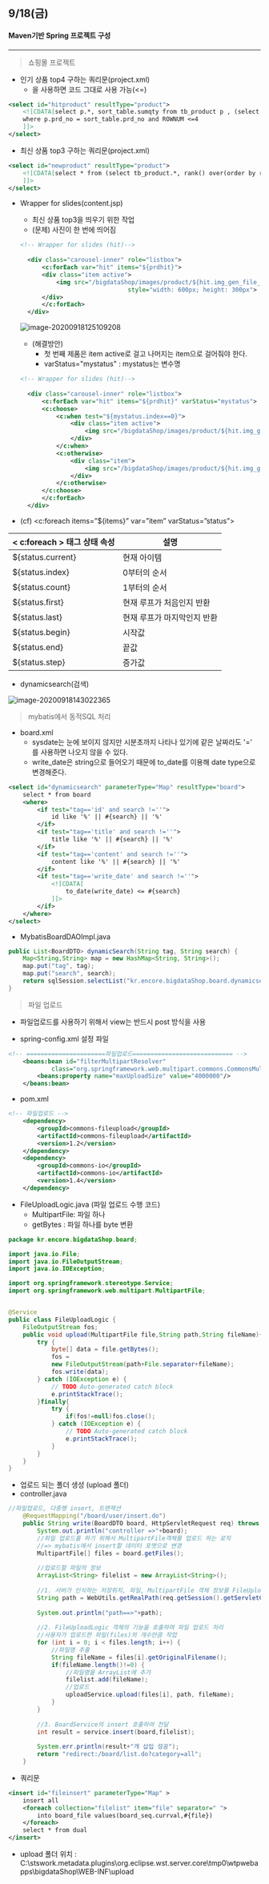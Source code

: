 ## 9/18(금)

#### Maven기반 Spring 프로젝트 구성

--------

> 쇼핑몰 프로젝트

- 인기 상품 top4 구하는 쿼리문(project.xml)
  - <![CDATA[(쿼리문)]] >을 사용하면 코드 그대로 사용 가능(<=)

```xml
<select id="hitproduct" resultType="product">
	<![CDATA[select p.*, sort_table.sumqty from tb_product p , (select prd_no, sum(qty) 	as sumqty from tb_order_product GROUP by prd_no order by sumqty desc) sort_table
	where p.prd_no = sort_table.prd_no and ROWNUM <=4
	]]>
</select>
```



- 최신 상품 top3 구하는 쿼리문(project.xml)

```xml
<select id="newproduct" resultType="product">
	<![CDATA[select * from (select tb_product.*, rank() over(order by reg_dtm desc) 			myrank from tb_product) rank_table where myrank <= 3
	]]>
</select>
```



- Wrapper for slides(content.jsp)

  - 최신 상품 top3을 띄우기 위한 작업 
  - (문제) 사진이 한 번에 띄어짐

  ```xml
  <!-- Wrapper for slides (hit)-->
  					
  	<div class="carousel-inner" role="listbox">
  		<c:forEach var="hit" items="${prdhit}">
  		<div class="item active">
  			<img src="/bigdataShop/images/product/${hit.img_gen_file_nm}" alt="Image"
  								style="width: 600px; height: 300px">
  		</div>
  		</c:forEach>
  	</div>
  ```

  ![image-20200918125109208](image/image-20200918125109208.png)

  - (해결방안)
    - 첫 번째 제품은 item active로 걸고 나머지는 item으로 걸어줘야 한다.
    - varStatus="mystatus"  : mystatus는 변수명

  ```xml
  <!-- Wrapper for slides (hit)-->
  					
  	<div class="carousel-inner" role="listbox">
  		<c:forEach var="hit" items="${prdhit}" varStatus="mystatus">		
  		<c:choose>
  			<c:when test="${mystatus.index==0}">
  				<div class="item active">
  					<img src="/bigdataShop/images/product/${hit.img_gen_file_nm}" 							alt="Image" style="width: 600px; height: 300px">
  				</div>
  			</c:when>
  			<c:otherwise>
  				<div class="item">
  					<img src="/bigdataShop/images/product/${hit.img_gen_file_nm}" 							alt="Image" style="width: 600px; height: 300px">
  				</div>
  			</c:otherwise>
  		</c:choose>	
  		</c:forEach>
  	</div>
  ```

  

- (cf)  <c:foreach items=”${items}” var=”item” varStatus=”status”>

| < c:foreach > 태그 상태 속성 | 설명                        |
| ---------------------------- | --------------------------- |
| ${status.current}            | 현재 아이템                 |
| ${status.index}              | 0부터의 순서                |
| ${status.count}              | 1부터의 순서                |
| ${status.first}              | 현재 루프가 처음인지 반환   |
| ${status.last}               | 현재 루프가 마지막인지 반환 |
| ${status.begin}              | 시작값                      |
| ${status.end}                | 끝값                        |
| ${status.step}               | 증가값                      |



- dynamicsearch(검색)

![image-20200918143022365](image/image-20200918143022365.png)



> mybatis에서 동적SQL 처리

- board.xml
  - sysdate는 눈에 보이지 않지만 시분초까지 나타나 있기에 같은 날짜라도 '=' 를 사용하면 나오지 않을 수 있다.
  - write_date은 string으로 들어오기 때문에 to_date를 이용해 date type으로 변경해준다.

```xml
<select id="dynamicsearch" parameterType="Map" resultType="board">
	select * from board 
	<where>
		<if test="tag=='id' and search !=''">
			id like '%' || #{search} || '%'
		</if>
		<if test="tag=='title' and search !=''">
			title like '%' || #{search} || '%'
		</if>
		<if test="tag=='content' and search !=''">
			content like '%' || #{search} || '%'
		</if>
		<if test="tag=='write_date' and search !=''">
			<![CDATA[
				to_date(write_date) <= #{search}
			]]>
		</if>
	</where>
</select>
```



- MybatisBoardDAOImpl.java

```java
public List<BoardDTO> dynamicSearch(String tag, String search) {
	Map<String,String> map = new HashMap<String, String>();
	map.put("tag", tag);
	map.put("search", search);
	return sqlSession.selectList("kr.encore.bigdataShop.board.dynamicsearch",map);
}
```



> 파일 업로드 

- 파일업로드를 사용하기 위해서 view는 반드시 post 방식을 사용

- spring-config.xml 설정 파일

```xml
<!-- ======================파일업로드============================ -->
	<beans:bean id="filterMultipartResolver"
			class="org.springframework.web.multipart.commons.CommonsMultipartResolver">
		<beans:property name="maxUploadSize" value="4000000"/>	
	</beans:bean>
```



- pom.xml

```xml
<!-- 파일업로드 -->
	<dependency>
		<groupId>commons-fileupload</groupId>
		<artifactId>commons-fileupload</artifactId>
		<version>1.2</version>
	</dependency>
	<dependency>
		<groupId>commons-io</groupId>
		<artifactId>commons-io</artifactId>
		<version>1.4</version>
	</dependency>
```



- FileUploadLogic.java (파일 업로드 수행 코드)
  - MultipartFile: 파일 하나 
  - getBytes : 파일 하나를 byte 변환

```java
package kr.encore.bigdataShop.board;

import java.io.File;
import java.io.FileOutputStream;
import java.io.IOException;

import org.springframework.stereotype.Service;
import org.springframework.web.multipart.MultipartFile;


@Service
public class FileUploadLogic {
	FileOutputStream fos;
	public void upload(MultipartFile file,String path,String fileName){
		try {
			byte[] data = file.getBytes();
			fos = 
			new FileOutputStream(path+File.separator+fileName);
			fos.write(data);
		} catch (IOException e) {
			// TODO Auto-generated catch block
			e.printStackTrace();
		}finally{
			try {
				if(fos!=null)fos.close();
			} catch (IOException e) {
				// TODO Auto-generated catch block
				e.printStackTrace();
			}
		}
	}
}
```



- 업로드 되는 폴더 생성 (upload 폴더)
- controller.java

```java
//파일업로드, 다중행 insert, 트랜잭션
	@RequestMapping("/board/user/insert.do")
	public String write(BoardDTO board, HttpServletRequest req) throws Exception{
		System.out.println("controller =>"+board);
		//파일 업로드를 하기 위해서 MultipartFile객체를 업로드 하는 로직
		//=> mybatis에서 insert할 데이터 포맷으로 변경
		MultipartFile[] files = board.getFiles();
		
		//업로드할 파일의 정보 
		ArrayList<String> filelist = new ArrayList<String>();
		
		//1. 서버가 인식하는 저장위치, 파일, MultipartFile 객체 정보를 FileUploadLogic로 전달
		String path = WebUtils.getRealPath(req.getSession().getServletContext(), "/WEB-INF/upload");
		
		System.out.println("path==>"+path);
		
		//2. FileUploadLogic 객체의 기능을 호출하며 파일 업로드 처리 
		//사용자가 업로드한 파일(files)의 개수만큼 작업
		for (int i = 0; i < files.length; i++) {
			//파일명 추출
			String fileName = files[i].getOriginalFilename();
			if(fileName.length()!=0) {
				//파일명을 ArrayList에 추가
				filelist.add(fileName);
				//업로드
				uploadService.upload(files[i], path, fileName);
			}
		}
		
		//3. BoardService의 insert 호출하여 전달
		int result = service.insert(board,filelist);
		
		System.err.println(result+"개 삽입 성공");
		return "redirect:/board/list.do?category=all";
	}
```

- 쿼리문

```xml
<insert id="fileinsert" parameterType="Map" >
	insert all
	<foreach collection="filelist" item="file" separator=" ">
		into board_file values(board_seq.currval,#{file})
	</foreach>
	select * from dual
</insert>
```



- upload 폴더 위치 : C:\stswork\.metadata\.plugins\org.eclipse.wst.server.core\tmp0\wtpwebapps\bigdataShop\WEB-INF\upload



